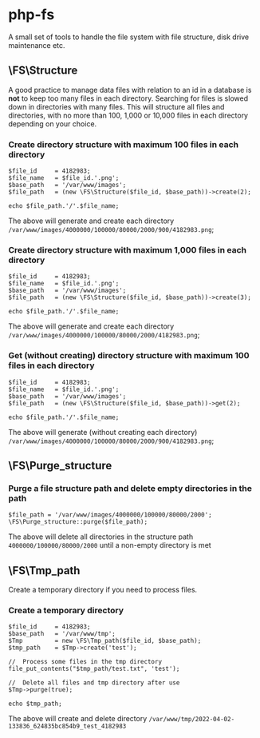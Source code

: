 # php-fs
A small set of tools to handle the file system with file structure, disk drive maintenance etc.

## \FS\Structure
A good practice to manage data files with relation to an id in a database is **not** to keep too many files in each directory. Searching for files is slowed down in directories with many files. This will structure all files and directories, with no more than 100, 1,000 or 10,000 files in each directory depending on your choice.

### Create directory structure with maximum 100 files in each directory
```
$file_id     = 4182983;
$file_name   = $file_id.'.png';
$base_path   = '/var/www/images';
$file_path   = (new \FS\Structure($file_id, $base_path))->create(2);

echo $file_path.'/'.$file_name;
```
The above will generate and create each directory `/var/www/images/4000000/100000/80000/2000/900/4182983.png`;

### Create directory structure with maximum 1,000 files in each directory
```
$file_id     = 4182983;
$file_name   = $file_id.'.png';
$base_path   = '/var/www/images';
$file_path   = (new \FS\Structure($file_id, $base_path))->create(3);

echo $file_path.'/'.$file_name;
```
The above will generate and create each directory `/var/www/images/4000000/100000/80000/2000/4182983.png`;

### Get (without creating) directory structure with maximum 100 files in each directory
```
$file_id     = 4182983;
$file_name   = $file_id.'.png';
$base_path   = '/var/www/images';
$file_path   = (new \FS\Structure($file_id, $base_path))->get(2);

echo $file_path.'/'.$file_name;
```
The above will generate (without creating each directory) `/var/www/images/4000000/100000/80000/2000/900/4182983.png`;

## \FS\Purge_structure
### Purge a file structure path and delete empty directories in the path
```
$file_path = '/var/www/images/4000000/100000/80000/2000';
\FS\Purge_structure::purge($file_path);
```
The above will delete all directories in the structure path `4000000/100000/80000/2000` until a non-empty directory is met

## \FS\Tmp_path
Create a temporary directory if you need to process files.

### Create a temporary directory
```
$file_id     = 4182983;
$base_path   = '/var/www/tmp';
$Tmp         = new \FS\Tmp_path($file_id, $base_path);
$tmp_path    = $Tmp->create('test');

//  Process some files in the tmp directory
file_put_contents("$tmp_path/test.txt", 'test');

//  Delete all files and tmp directory after use
$Tmp->purge(true);

echo $tmp_path;
```

The above will create and delete directory `/var/www/tmp/2022-04-02-133836_624835bc854b9_test_4182983`
